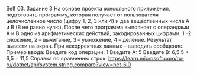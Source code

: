 Self 03. Задание 3
На основе проекта консольного приложения, подготовить программу, которая получает от пользователя целочисленное число (цифру 1, 2, 3 или 4) и два вещественных числа A и B (B не равно нулю). После чего программа выполняет с операндами А и В одно из арифметических действий, закодированных цифрами. 1 -2 сложение, 2 – вычитание, 3 – умножение, 4 – деление. Результат вывести на экран. При некорректных данных – выводить сообщение.
Пример ввода:
Введите код операции: 1
Введите А: 5
Введите В: 6,5
5 + 6,5 = 11,5
Справка по сравнению строк: https://learn.microsoft.com/ru-ru/dotnet/api/system.string.compare?view=net-6.0 
